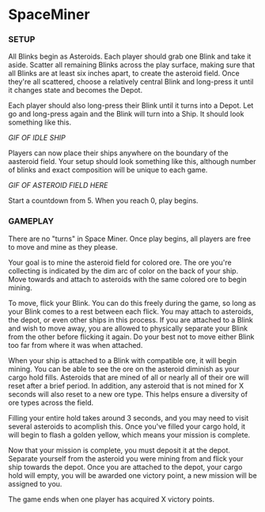 # SpaceMiner

### SETUP

All Blinks begin as Asteroids. Each player should grab one Blink and take it aside. Scatter all remaining Blinks across the play surface, making sure that all Blinks are at least six inches apart, to create the asteroid field. Once they're all scattered, choose a relatively central Blink and long-press it until it changes state and becomes the Depot.

Each player should also long-press their Blink until it turns into a Depot. Let go and long-press again and the Blink will turn into a Ship. It should look something like this.

_GIF OF IDLE SHIP_

Players can now place their ships anywhere on the boundary of the aasteroid field. Your setup should look something like this, although number of blinks and exact composition will be unique to each game.

_GIF OF ASTEROID FIELD HERE_

Start a countdown from 5. When you reach 0, play begins.

### GAMEPLAY

There are no "turns" in Space Miner. Once play begins, all players are free to move and mine as they please.

Your goal is to mine the asteroid field for colored ore. The ore you're collecting is indicated by the dim arc of color on the back of your ship. Move towards and attach to asteroids with the same colored ore to begin mining.

To move, flick your Blink. You can do this freely during the game, so long as your Blink comes to a rest between each flick. You may attach to asteroids, the depot, or even other ships in this process. If you are attached to a Blink and wish to move away, you are allowed to physically separate your Blink from the other before flicking it again. Do your best not to move either Blink too far from where it was when attached.

When your ship is attached to a Blink with compatible ore, it will begin mining. You can be able to see the ore on the asteroid diminish as your cargo hold fills. Asteroids that are mined of all or nearly all of their ore will reset after a brief period. In addition, any asteroid that is not mined for X seconds will also reset to a new ore type. This helps ensure a diversity of ore types across the field.

Filling your entire hold takes around 3 seconds, and you may need to visit several asteroids to acomplish this. Once you've filled your cargo hold, it will begin to flash a golden yellow, which means your mission is complete.

Now that your mission is complete, you must deposit it at the depot. Separate yourself from the asteroid you were mining from and flick your ship towards the depot. Once you are attached to the depot, your cargo hold will empty, you will be awarded one victory point, a new mission will be assigned to you.

The game ends when one player has acquired X victory points.
